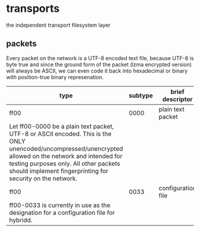 # transports
the independent transport filesystem layer

## packets

Every packet on the network is a UTF-8 encoded text file, because UTF-8 is byte true and since the ground form of the packet (lzma encrypted version) will always be ASCII, we can even code it back into hexadecimal or binary with position-true binary represenation.


|**type**|**subtype**|**brief descriptor**|*definition*|
|--|--|--|--|
|ff00|0000|plain text packet|
|Let ff00-0000 be a plain text packet, UTF-8 or ASCII encoded. This is the ONLY unencoded/uncompressed/unencrypted allowed on the network and intended for testing purposes only. All other packets should implement fingerprinting for security on the network.|
|ff00|0033|configuration file|
|ff00-0033 is currently in use as the designation for a configuration file for hybridd.|


